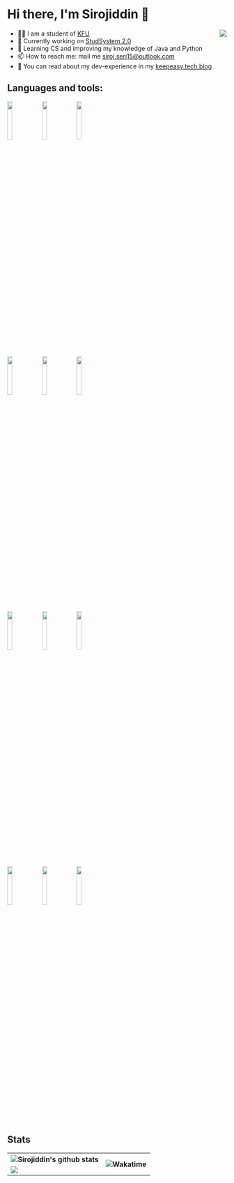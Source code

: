 # Hi there, I'm Sirojiddin 👋

<!-- Your spotify on your github profile: https://github.com/kittinan/spotify-github-profile -->
<a href="https://spotify-github-profile.vercel.app/api/view.svg?uid=wmxfd9crz8ul37zs792wnj6m7&redirect=true"><img align="right" src="https://spotify-github-profile.vercel.app/api/view.svg?uid=wmxfd9crz8ul37zs792wnj6m7&cover_image=true&theme=compact"></a>
<p>

- 👨‍🎓 I am a student of [KFU](https://kpfu.ru)
- 🔭 Currently working on [StudSystem 2.0](https://github.com/SirojiddinSaidmurodov/StudSystem-2.0)
- 🌱 Learning CS and improving my knowledge of Java and Python
- 📫 How to reach me: mail me siroj.serj15@outlook.com
- 📰 You can read about my dev-experience in my [keepeasy.tech.blog](https://keepeasy.tech.blog)


</p>



## Languages and tools:

<p max_width=450>
<img width=15% src="https://www.vectorlogo.zone/logos/java/java-ar21.svg">
<img width=15% src="https://www.vectorlogo.zone/logos/python/python-ar21.svg">
<img width=15% src="https://www.vectorlogo.zone/logos/mysql/mysql-ar21.svg"><br>
<img width=15% src="https://www.vectorlogo.zone/logos/w3_html5/w3_html5-ar21.svg">
<img width=15% src="https://www.vectorlogo.zone/logos/gnu_bash/gnu_bash-official.svg">
<img width=15% src="https://www.vectorlogo.zone/logos/opencv/opencv-ar21.svg"><br>
<img width=15% src="https://upload.wikimedia.org/wikipedia/commons/0/0b/Maven_logo.svg">
<img width=15% src="https://www.vectorlogo.zone/logos/ubuntu/ubuntu-ar21.svg">
<img width=15% src="https://www.vectorlogo.zone/logos/jupyter/jupyter-ar21.svg"><br>
<img width=15% src="https://www.vectorlogo.zone/logos/jetbrains/jetbrains-ar21.svg">
<img width=15% src="https://www.vectorlogo.zone/logos/visualstudio_code/visualstudio_code-ar21.svg">
<img width=15% src="https://www.vectorlogo.zone/logos/git-scm/git-scm-ar21.svg">
</p>

<h2>Stats</h2>

<!-- Your github readme stats
You can use this api: https://github.com/anuraghazra/github-readme-stats
-->
<table>
    <tr>
        <th>
        <img src="https://github-readme-stats.vercel.app/api?username=sirojiddinsaidmurodov&count_private=true&show_icons=true&theme=gruvbox&hide_border=true&custom_title=My GitHub stats for this year" alt="Sirojiddin's github stats">
        </th>
        <th rowspan="2"><img  src="https://github-readme-stats.vercel.app/api/wakatime?username=@sirojiddin13&theme=gruvbox&hide_border=true&custom_title=How much time I spent last 7 days for..." alt="Wakatime">
        </th>
    </tr>
    <tr>
        <td>
        <img  src="https://github-readme-stats.vercel.app/api/top-langs/?username=sirojiddinsaidmurodov&layout=compact&theme=gruvbox&hide_border=true&card_width=445&langs_count=11&custom_title=Most used languages among all projects" at="Top Langs">
        </td>
    </tr>
</table>


